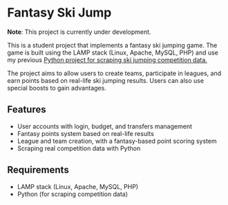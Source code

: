 # Fantasy Ski Jump
**Note**: This project is currently under development.

This is a student project that implements a fantasy ski jumping game. The game is built using the LAMP stack (Linux, Apache, MySQL, PHP) and use my previous [Python project for scraping ski jumping competition data.](https://github.com/msh0000/skijumping-scraper-analysis)

The project aims to allow users to create teams, participate in leagues, and earn points based on real-life ski jumping results. Users can also use special boosts to gain advantages.

## Features
- User accounts with login, budget, and transfers management
- Fantasy points system based on real-life results
- League and team creation, with a fantasy-based point scoring system
- Scraping real competition data with Python

## Requirements
- LAMP stack (Linux, Apache, MySQL, PHP)
- Python (for scraping competition data)
